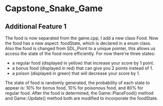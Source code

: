 # Capstone_Snake_Game

## Additional Feature 1
The food is now separated from the game.cpp, I add a new class Food. Now the food has a new aspect: foodState, which is declared in a enum class. Also the food is changed from SDL_Point to a unique pointer, this allows us access the state of the food more efficiently. For now there're three states: 
 - a regular food (displayed in yellow) that increase your score by 1 point.
 - a bonus food (displayed in red) that can give you 2 points instead of 1.
 - a poison (displayed in green) that will decrease your score by 1.

The state of food is randomly generated, the probability of each state to appear is: 10% for bonus food, 10% for poisonous food, and 80% for regular food. After the food is determined, the Game::PlaceFood() method and Game::Update() method both are modified to incorporate the foodState. 
